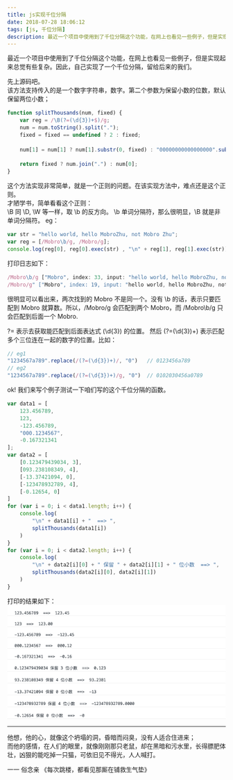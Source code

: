 ```yaml
---
title: js实现千位分隔
date: 2018-07-28 18:06:12
tags: [js, 千位分隔]
description: 最近一个项目中使用到了千位分隔这个功能，在网上也看见一些例子，但是实现起来总觉有些复杂。因此，自己实现了一个千位分隔，留给后来的我们。
---
```


最近一个项目中使用到了千位分隔这个功能，在网上也看见一些例子，但是实现起来总觉有些复杂。因此，自己实现了一个千位分隔，留给后来的我们。

先上源码吧。  
该方法支持传入的是一个数字字符串，数字。第二个参数为保留小数的位数，默认保留两位小数；
```js
function splitThousands(num, fixed) {
	var reg = /\B(?=(\d{3})+$)/g;
	num = num.toString().split(".");
	fixed = fixed == undefined ? 2 : fixed;
	
	num[1] = num[1] ? num[1].substr(0, fixed) : "00000000000000000".substr(0, fixed);
	
	return fixed ? num.join(".") : num[0];
}
```
这个方法实现非常简单，就是一个正则的问题。在该实现方法中，难点还是这个正则。  
才陋学书，简单看看这个正则：  
\B 同 \D, \W 等一样，取 \b 的反方向。 \b 单词分隔符，那么很明显，\B 就是非单词分隔符。   eg：   

```js
var str = "hello world, hello MobroZhu, not Mobro Zhu";
var reg = [/Mobro\b/g, /Mobro/g];
console.log(reg[0], reg[0].exec(str) , "\n" + reg[1], reg[1].exec(str));
``` 
打印日志如下：    

```js
/Mobro\b/g ["Mobro", index: 33, input: "hello world, hello MobroZhu, not Mobro Zhu"] "
/Mobro/g" ["Mobro", index: 19, input: "hello world, hello MobroZhu, not Mobro Zhu"]
```

很明显可以看出来，两次找到的 Mobro 不是同一个。没有 \b 的话，表示只要匹配到 Mobro 就算数。所以，/Mobro/g 会匹配到两个 Mobro，而 /Mobro\b/g 只会匹配到后面一个 Mobro.  

?= 表示去获取能匹配到后面表达式 (\d{3}) 的位置。 然后 (?=(\d{3})+) 表示匹配多个三位连在一起的数字的位置。比如：   
```js
// eg1
"1234567a789".replace(/(?=(\d{3})+)/, "0")   // 0123456a789
// eg2
"1234567a789".replace(/(?=(\d{3})+)/g, "0")  // 0102030456a0789
```

ok! 我们来写个例子测试一下咱们写的这个千位分隔的函数。  
```js
var data1 = [
	123.456789, 
	123, 
	-123.456789, 
	"000.1234567", 
	-0.167321341
];
var data2 = [
	[0.123479439034, 3],
	[093.238108349, 4],
	[-13.37421094, 0],
	[-123478932789, 4],
	[-0.12654, 0]
]
for (var i = 0; i < data1.length; i++) {
	console.log(
		"\n" + data1[i] + "  ==> ", 
		splitThousands(data1[i])
	)
}
for (var i = 0; i < data2.length; i++) {
	console.log(
		"\n" + data2[i][0] + " 保留 " + data2[i][1] + " 位小数  ==> ", 
		splitThousands(data2[i][0], data2[i][1])
	)
}
```

打印的结果如下： 
![](/images/201807/WX20180807-110131.png)



----
他想，他的心，就像这个坍塌的洞，昏暗而闷臭，没有人适合住进来；   
而他的感情，在人们的眼里，就像刚刚那只老鼠，却在黑暗和污水里，长得膘肥体壮，凶狠的能吃掉一只猫，可依旧见不得光，人人喊打。  

   一一 俗念亲 《每次跳楼，都看见那厮在铺救生气垫》
